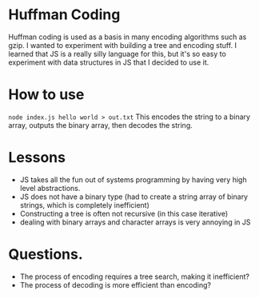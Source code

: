 # Huffman Coding
Huffman coding is used as a basis in many encoding algorithms such as gzip. I wanted
to experiment with building a tree and encoding stuff. I learned that JS is a really silly
language for this, but it's so easy to experiment with data structures in JS that I decided
to use it.

# How to use

`node index.js hello world > out.txt`
This encodes the string to a binary array, outputs the binary array, then decodes the string.

# Lessons
* JS takes all the fun out of systems programming by having very high level abstractions.
* JS does not have a binary type (had to create a string array of binary strings, which is completely inefficient)
* Constructing a tree is often not recursive (in this case iterative)
* dealing with binary arrays and character arrays is very annoying in JS

# Questions.
* The process of encoding requires a tree search, making it inefficient?
* The process of decoding is more efficient than encoding?

